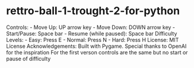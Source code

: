 # rettro-ball-1-trought-2-for-python
Controls: - Move Up: UP arrow key - Move Down: DOWN arrow key - Start/Pause: Space bar - Resume (while paused): Space bar  Difficulty Levels: - Easy: Press E - Normal: Press N - Hard: Press H  License: MIT License  Acknowledgements: Built with Pygame. Special thanks to OpenAI for the inspiration
For the first verson controls are the same but no start or pause of difficulty
